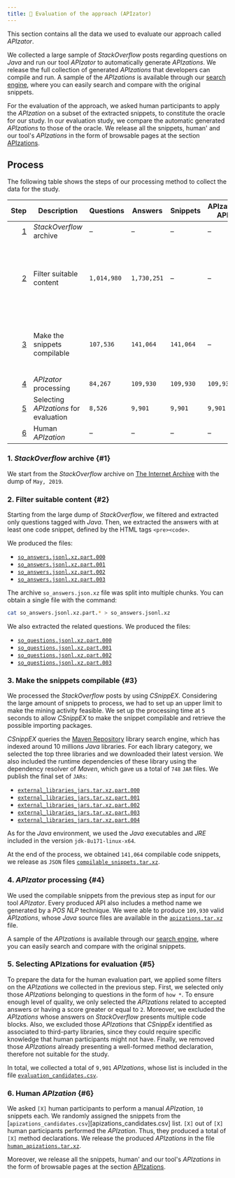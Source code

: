 ```yaml
---
title: 📝 Evaluation of the approach (APIzator)
---
```


This section contains all the data we used to evaluate our approach called *APIzator*.

We collected a large sample of *StackOverflow* posts regarding questions on *Java* and run our tool *APIzator* to automatically generate *APIzations*.
We release the full collection of generated *APIzations* that developers can compile and run.
A sample of the *APIzations* is available through our [search engine](/search), where you can easily search and compare with the original snippets.

For the evaluation of the approach, we asked human participants to apply the *APIzation* on a subset of the extracted snippets, to constitute the oracle for our study.
In our evaluation study, we compare the automatic generated *APIzations* to those of the oracle.
We release all the snippets, human' and our tool's *APIzations* in the form of browsable pages at the section [APIzations](/apizations).


## Process

The following table shows the steps of our processing method to collect the data for the study.

Step | Description | Questions | Answers | Snippets | APIzator-APIs | Human-APIs | Data
---: | --- | --- | --- | --- | --- | --- | ---
[1](#1) | *StackOverflow* archive | – | – | – | – | – | –
[2](#2) | Filter suitable content | `1,014,980` | `1,730,251` | – | – | – | [`so_answers.jsonl.xz.part.000`][so_answers.jsonl.xz.part.000] <br /> [`so_answers.jsonl.xz.part.001`][so_answers.jsonl.xz.part.001] <br /> [`so_answers.jsonl.xz.part.002`][so_answers.jsonl.xz.part.002] <br /> [`so_answers.jsonl.xz.part.003`][so_answers.jsonl.xz.part.003] <hr /> [`so_questions.jsonl.xz.part.000`][so_questions.jsonl.xz.part.000] <br /> [`so_questions.jsonl.xz.part.001`][so_questions.jsonl.xz.part.001] <br /> [`so_questions.jsonl.xz.part.002`][so_questions.jsonl.xz.part.002] <br /> [`so_questions.jsonl.xz.part.003`][so_questions.jsonl.xz.part.003]
[3](#3) | Make the snippets compilable | `107,536` | `141,064` | `141,064` | – | – | [`external_libraries_jars.tar.xz.part.000`][external_libraries_jars.tar.xz.part.000] <br /> [`external_libraries_jars.tar.xz.part.001`][external_libraries_jars.tar.xz.part.001] <br /> [`external_libraries_jars.tar.xz.part.002`][external_libraries_jars.tar.xz.part.002] <br /> [`external_libraries_jars.tar.xz.part.003`][external_libraries_jars.tar.xz.part.003] <br /> [`external_libraries_jars.tar.xz.part.004`][external_libraries_jars.tar.xz.part.004] <hr /> [`compilable_snippets.tar.xz`][compilable_snippets.tar.xz]
[4](#4) | *APIzator* processing | `84,267` | `109,930` | `109,930` | `109,930` | – | [`apizations.tar.xz`][apizations.tar.xz]
[5](#5) | Selecting *APIzations* for evaluation | `8,526` | `9,901` | `9,901` | `9,901` | – | [`evaluation_candidates.csv`][evaluation_candidates.csv]
[6](#6) | Human *APIzation* | – | – | – | – | `[X]` | [`human_apizations.tar.xz`][human_apizations.tar.xz]



### 1. *StackOverflow* archive {#1}

We start from the *StackOverflow* archive on [The Internet Archive](https://archive.org/details/stackexchange) with the dump of `May, 2019`.



### 2. Filter suitable content {#2}

Starting from the large dump of *StackOverflow*, we filtered and extracted only questions tagged with *Java*.
Then, we extracted the answers with at least one code snippet, defined by the HTML tags `<pre><code>`.

We produced the files:

* [`so_answers.jsonl.xz.part.000`][so_answers.jsonl.xz.part.000]
* [`so_answers.jsonl.xz.part.001`][so_answers.jsonl.xz.part.001]
* [`so_answers.jsonl.xz.part.002`][so_answers.jsonl.xz.part.002]
* [`so_answers.jsonl.xz.part.003`][so_answers.jsonl.xz.part.003]

The archive `so_answers.json.xz` file was split into multiple chunks.
You can obtain a single file with the command:

```bash
cat so_answers.jsonl.xz.part.* > so_answers.jsonl.xz
```

We also extracted the related questions.
We produced the files:

* [`so_questions.jsonl.xz.part.000`][so_questions.jsonl.xz.part.000]
* [`so_questions.jsonl.xz.part.001`][so_questions.jsonl.xz.part.001]
* [`so_questions.jsonl.xz.part.002`][so_questions.jsonl.xz.part.002]
* [`so_questions.jsonl.xz.part.003`][so_questions.jsonl.xz.part.003]



### 3. Make the snippets compilable {#3}

We processed the *StackOverflow* posts by using *CSnippEX*.
Considering the large amount of snippets to process, we had to set up an upper limit to make the mining activity feasible.
We set up the processing time at `5` seconds to allow *CSnippEX* to make the snippet compilable and retrieve the possible importing packages.

*CSnippEX* queries the [Maven Repository](https://mvnrepository.com) library search engine, which has indexed around 10 millions *Java* libraries.
For each library category, we selected the top three libraries and we downloaded their latest version.
We also included the runtime dependencies of these library using the dependency resolver of *Maven*, which gave us a total of `748` `JAR` files.
We publish the final set of `JARs`:

* [`external_libraries_jars.tar.xz.part.000`][external_libraries_jars.tar.xz.part.000]
* [`external_libraries_jars.tar.xz.part.001`][external_libraries_jars.tar.xz.part.001]
* [`external_libraries_jars.tar.xz.part.002`][external_libraries_jars.tar.xz.part.002]
* [`external_libraries_jars.tar.xz.part.003`][external_libraries_jars.tar.xz.part.003]
* [`external_libraries_jars.tar.xz.part.004`][external_libraries_jars.tar.xz.part.004]

As for the *Java* environment, we used the *Java* executables and *JRE* included in the version `jdk-8u171-linux-x64`.

At the end of the process, we obtained `141,064` compilable code snippets, we release as `JSON` files [`compilable_snippets.tar.xz`][compilable_snippets.tar.xz].



### 4. *APIzator* processing {#4}

We used the compilable snippets from the previous step as input for our tool *APIzator*.
Every produced API also includes a method name we generated by a *POS* *NLP* technique.
We were able to produce `109,930` valid *APIzations*, whose *Java* source files are available in the [`apizations.tar.xz`][apizations.tar.xz] file.

A sample of the *APIzations* is available through our [search engine](/search), where you can easily search and compare with the original snippets.



### 5. Selecting APIzations for evaluation {#5}

To prepare the data for the human evaluation part, we applied some filters on the *APIzations* we collected in the previous step.
First, we selected only those *APIzations* belonging to questions in the form of `how *`.
To ensure enough level of quality, we only selected the *APIzations* related to accepted answers or having a score greater or equal to `2`.
Moreover, we excluded the *APIzations* whose answers on *StackOverflow* presents multiple code blocks.
Also, we excluded those *APIzations* that *CSnippEx* identified as associated to third-party libraries, since they could require specific knowledge that human participants might not have.
Finally, we removed those *APIzations* already presenting a well-formed method declaration, therefore not suitable for the study.

In total, we collected a total of `9,901` *APIzations*, whose list is included in the file [`evaluation_candidates.csv`][evaluation_candidates.csv].



### 6. Human *APIzation* {#6}

We asked `[X]` human participants to perform a manual *APIzation*, `10` snippets each.
We randomly assigned the snippets from the [`apizations_candidates.csv`][apizations_candidates.csv] list.
`[X]` out of `[X]` human participants performed the *APIzation*.
Thus, they produced a total of `[X]` method declarations.
We release the produced *APIzations* in the file [`human_apizations.tar.xz`][human_apizations.tar.xz].

Moreover, we release all the snippets, human' and our tool's *APIzations* in the form of browsable pages at the section [APIzations](/apizations).




[so_answers.jsonl.xz.part.000]: https://github.com/pasqualesalza/apization-temp-data/raw/master/evaluation/so_answers.jsonl.xz.part.000
[so_answers.jsonl.xz.part.001]: https://github.com/pasqualesalza/apization-temp-data/raw/master/evaluation/so_answers.jsonl.xz.part.001
[so_answers.jsonl.xz.part.002]: https://github.com/pasqualesalza/apization-temp-data/raw/master/evaluation/so_answers.jsonl.xz.part.002
[so_answers.jsonl.xz.part.003]: https://github.com/pasqualesalza/apization-temp-data/raw/master/evaluation/so_answers.jsonl.xz.part.003
[so_questions.jsonl.xz.part.000]: https://github.com/pasqualesalza/apization-temp-data/raw/master/evaluation/so_questions.jsonl.xz.part.000
[so_questions.jsonl.xz.part.001]: https://github.com/pasqualesalza/apization-temp-data/raw/master/evaluation/so_questions.jsonl.xz.part.001
[so_questions.jsonl.xz.part.002]: https://github.com/pasqualesalza/apization-temp-data/raw/master/evaluation/so_questions.jsonl.xz.part.002
[so_questions.jsonl.xz.part.003]: https://github.com/pasqualesalza/apization-temp-data/raw/master/evaluation/so_questions.jsonl.xz.part.003

[compilable_snippets.tar.xz]: https://github.com/pasqualesalza/apization-temp-data/raw/master/evaluation/compilable_snippets.tar.xz

[external_libraries_jars.tar.xz.part.000]: https://github.com/pasqualesalza/apization-temp-data/raw/master/evaluation/external_libraries_jars.tar.xz.part.000
[external_libraries_jars.tar.xz.part.001]: https://github.com/pasqualesalza/apization-temp-data/raw/master/evaluation/external_libraries_jars.tar.xz.part.001
[external_libraries_jars.tar.xz.part.002]: https://github.com/pasqualesalza/apization-temp-data/raw/master/evaluation/external_libraries_jars.tar.xz.part.002
[external_libraries_jars.tar.xz.part.003]: https://github.com/pasqualesalza/apization-temp-data/raw/master/evaluation/external_libraries_jars.tar.xz.part.003
[external_libraries_jars.tar.xz.part.004]: https://github.com/pasqualesalza/apization-temp-data/raw/master/evaluation/external_libraries_jars.tar.xz.part.004

[apizations.tar.xz]: https://github.com/pasqualesalza/apization-temp-data/raw/master/evaluation/apizations.tar.xz

[evaluation_candidates.csv]: https://github.com/pasqualesalza/apization-temp-data/raw/master/evaluation/evaluation_candidates.csv

[human_apizations.tar.xz]: https://github.com/pasqualesalza/apization-temp-data/raw/master/evaluation/human_apizations.tar.xz
